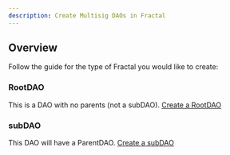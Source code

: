 ```yaml
---
description: Create Multisig DAOs in Fractal
---
```


## Overview
Follow the guide for the type of Fractal you would like to create:

### RootDAO
This is a DAO with no parents (not a subDAO).
[Create a RootDAO](create-a-root-dao.md)

### subDAO
This DAO will have a ParentDAO.
[Create a subDAO](create-a-sub-dao.md)